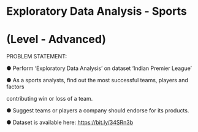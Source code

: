 # Exploratory Data Analysis - Sports

# (Level - Advanced)

PROBLEM STATEMENT:

● Perform ‘Exploratory Data Analysis’ on dataset ‘Indian Premier League’

● As a sports analysts, find out the most successful teams, players and factors

contributing win or loss of a team.

● Suggest teams or players a company should endorse for its products.

● Dataset is available here: https://bit.ly/34SRn3b
